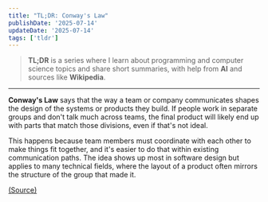 ```yaml
---
title: "TL;DR: Conway's Law"
publishDate: '2025-07-14'
updateDate: '2025-07-14'
tags: ['tldr']
---
```


> **TL;DR** is a series where I learn about programming and computer science topics and share short summaries, with help from **AI** and sources like **Wikipedia**.

---

**Conway's Law** says that the way a team or company communicates shapes the design of the systems or products they build. If people work in separate groups and don't talk much across teams, the final product will likely end up with parts that match those divisions, even if that's not ideal.

This happens because team members must coordinate with each other to make things fit together, and it's easier to do that within existing communication paths. The idea shows up most in software design but applies to many technical fields, where the layout of a product often mirrors the structure of the group that made it.

[(Source)](https://en.wikipedia.org/wiki/Pair_programming)
